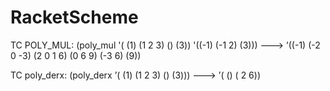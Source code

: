 # RacketScheme


TC POLY_MUL: (poly_mul '( (1) (1 2 3) () (3)) '((-1) (-1 2) (3)))
---> ’((-1) (-2 0 -3) (2 0 1 6) (0 6 9) (-3 6) (9))

TC poly_derx: (poly_derx ’( (1) (1 2 3) () (3)))
---> ’( () ( 2 6))

